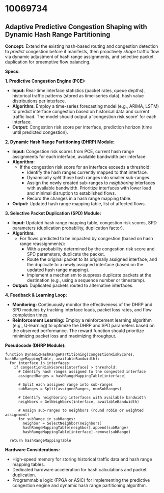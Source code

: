 # 10069734

## Adaptive Predictive Congestion Shaping with Dynamic Hash Range Partitioning

**Concept:** Extend the existing hash-based routing and congestion detection to *predict* congestion before it manifests, then proactively *shape* traffic flow via dynamic adjustment of hash range assignments, and selective packet duplication for preemptive flow balancing.

**Specs:**

**1. Predictive Congestion Engine (PCE):**

*   **Input:**  Real-time interface statistics (packet rates, queue depths), historical traffic patterns (stored as time-series data), hash value distributions per interface.
*   **Algorithm:** Employ a time-series forecasting model (e.g., ARIMA, LSTM) to predict interface congestion based on historical data and current traffic load.  The model should output a 'congestion risk score' for each interface.
*   **Output:** Congestion risk score per interface, prediction horizon (time until predicted congestion).

**2. Dynamic Hash Range Partitioning (DHRP) Module:**

*   **Input:** Congestion risk scores from PCE, current hash range assignments for each interface, available bandwidth per interface.
*   **Algorithm:**
    *   If the congestion risk score for an interface exceeds a threshold:
        *   Identify the hash ranges currently mapped to that interface.
        *   Dynamically *split* those hash ranges into smaller sub-ranges.
        *   Assign the newly created sub-ranges to *neighboring* interfaces with available bandwidth. Prioritize interfaces with lower load and minimal disruption to established flows.
        *   Record the changes in a hash range mapping table.
*   **Output:** Updated hash range mapping table, list of affected flows.

**3. Selective Packet Duplication (SPD) Module:**

*   **Input:**  Updated hash range mapping table, congestion risk scores, SPD parameters (duplication probability, duplication factor).
*   **Algorithm:**
    *   For flows predicted to be impacted by congestion (based on hash range reassignments):
        *   With a probability determined by the congestion risk score and SPD parameters, duplicate the packet.
        *   Route the original packet to its originally assigned interface, and the duplicate to a newly assigned interface (based on the updated hash range mapping).
        *   Implement a mechanism to suppress duplicate packets at the destination (e.g., using a sequence number or timestamp).
*   **Output:**  Duplicated packets routed to alternative interfaces.

**4.  Feedback & Learning Loop:**

*   **Monitoring:** Continuously monitor the effectiveness of the DHRP and SPD modules by tracking interface loads, packet loss rates, and flow completion times.
*   **Reinforcement Learning:** Employ a reinforcement learning algorithm (e.g., Q-learning) to optimize the DHRP and SPD parameters based on the observed performance. The reward function should prioritize minimizing packet loss and maximizing throughput.

**Pseudocode (DHRP Module):**

```
function DynamicHashRangePartitioning(congestionRiskScores, hashRangeMappingTable, availableBandwidth):
  for interface in interfaces:
    if congestionRiskScores[interface] > threshold:
      # Identify hash ranges assigned to the congested interface
      assignedRanges = hashRangeMappingTable[interface]

      # Split each assigned range into sub-ranges
      subRanges = Split(assignedRanges, numSubRanges)

      # Identify neighboring interfaces with available bandwidth
      neighbors = GetNeighbors(interface, availableBandwidth)

      # Assign sub-ranges to neighbors (round robin or weighted assignment)
      for subRange in subRanges:
        neighbor = SelectNeighbor(neighbors)
        hashRangeMappingTable[neighbor].append(subRange)
        hashRangeMappingTable[interface].remove(subRange)

  return hashRangeMappingTable
```

**Hardware Considerations:**

*   High-speed memory for storing historical traffic data and hash range mapping tables.
*   Dedicated hardware acceleration for hash calculations and packet duplication.
*   Programmable logic (FPGA or ASIC) for implementing the predictive congestion engine and dynamic hash range partitioning algorithm.